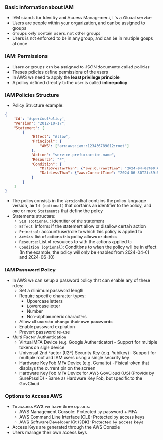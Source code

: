 ### Basic information about IAM
- IAM stands for Identity and Access Management, it's a Global service
- Users are people within your organization, and can be assigned to groups
- Groups only contain users, not other groups
- Users is not enforced to be in any group, and can be in multiple goups at once

### IAM: Permissions
- Users or groups can be assigned to JSON documents called policies
- Theses policies define permissions of the users
- In AWS we need to apply the **least privilege principle**
- A policy defined directly to the user is called **inline policy**

### IAM Policies Structure

- Policy Structure example:
```json
{
	"Id": "SuperCoolPolicy",
    "Version": "2012-10-17",
    "Statement": [
        {
            "Effect": "Allow",
            "Principal": {
	            "AWS": ["arn:aws:iam::123456789012:root"]
            },
            "Action": "service-prefix:action-name",
            "Resource": "*",
            "Condition": {
                "DateGreaterThan": {"aws:CurrentTime": "2024-04-01T00:00:00Z"},
                "DateLessThan": {"aws:CurrentTime": "2024-06-30T23:59:59Z"}
            }
        }
    ]
}
```

- The policy consists in the `Version`that contains the policy language version, an `Id (optional)` that contains an identifier to the policy, and one or more `Statements` that define the policy
- Statements structure:
	- `Sid (optional)`: Identifier of the statement
	- `Effect`: Informs if the statement allow or disallow certain action
	- `Principal`: account/user/role to which this policy is applied to
	- `Action`: list of actions this policy allows or denies
	- `Resource`: List of resources to with the actions applied to
	- `Condition (optional)`: Conditions to when the policy will be in effect (In the example, the policy will only be enabled from 2024-04-01 and 2024-06-30)

### IAM Password Policy
- In AWS we can setup a password policy that can enable any of these rules:
	- Set a minimum password length
	- Require specific character types:
		- Uppercase letters
		- Lowercase letter
		- Number
		- Non-alphanumeric characters
	- Allow all users to change their own passwords
	- Enable password expiration
	- Prevent password re-use
- Multi Factor Authentication
	- Virtual MFA Device (e.g. Google Authenticator) - Support for multiple tokens on sigle device
	- Universal 2nd Factor (U2F) Security Key (e.g. Yubikey) - Support for multiple root and IAM users using a single security key
	- Hardware Key Fob MFA Device (e.g. Gemalto) - Fisical token that displays the current pin on the screen
	- Hardware Key Fob MFA Device for AWS GovCloud (US) (Provide by SurePassID) - Same as Hardware Key Fob, but specific to the GovCloud

### Options to Access AWS
- To access AWS we have three options:
	- AWS Management Console: Protected by password + MFA
	- AWS Command Line Interface (CLI): Protected by access keys
	- AWS Software Developer Kit (SDK): Protected by access keys
- Access Keys are generated through the AWS Console
- Users manage their own access keys